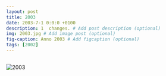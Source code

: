 ```yaml
---
layout: post
title: 2003
date: 2003-7-1 0:0:0 +0100
description: 1  changes. # Add post description (optional)
img: 2003.jpg # Add image post (optional)
fig-caption: Anno 2003 # Add figcaption (optional)
tags: [2002]
---
```


## 
![2003]({{site.baseurl}}/assets/img/2003.jpg)